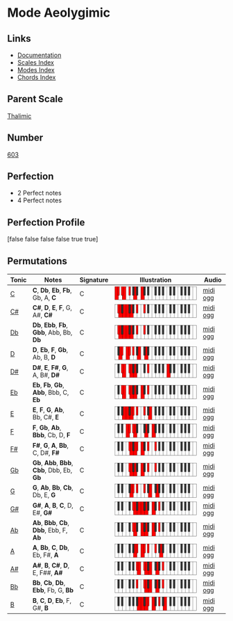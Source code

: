 # Mode Aeolygimic

## Links

- [Documentation](index.md)
- [Scales Index](Scales.md)
- [Modes Index](Modes.md)
- [Chords Index](Chords.md)

## Parent Scale

[Thalimic](ScaleThalimic.md)

## Number

[603](https://ianring.com/musictheory/scales/603)

## Perfection

- 2 Perfect notes
- 4 Perfect notes

## Perfection Profile

[false false false false true true]

## Permutations

| Tonic | Notes | Signature | Illustration | Audio |
|-------|-------|-----------|--------------|-------|
| [C](ModeCNaturalAeolygimic.md) | **C**, **Db**, **Eb**, **Fb**, Gb, A, **C** | C | ![CNaturalAeolygimic](ModeCNaturalAeolygimic.png) | [midi](ModeCNaturalAeolygimic.mid) [ogg](ModeCNaturalAeolygimic.ogg) |
| [C#](ModeCSharpAeolygimic.md) | **C#**, **D**, **E**, **F**, G, A#, **C#** | C | ![CSharpAeolygimic](ModeCSharpAeolygimic.png) | [midi](ModeCSharpAeolygimic.mid) [ogg](ModeCSharpAeolygimic.ogg) |
| [Db](ModeDFlatAeolygimic.md) | **Db**, **Ebb**, **Fb**, **Gbb**, Abb, Bb, **Db** | C | ![DFlatAeolygimic](ModeDFlatAeolygimic.png) | [midi](ModeDFlatAeolygimic.mid) [ogg](ModeDFlatAeolygimic.ogg) |
| [D](ModeDNaturalAeolygimic.md) | **D**, **Eb**, **F**, **Gb**, Ab, B, **D** | C | ![DNaturalAeolygimic](ModeDNaturalAeolygimic.png) | [midi](ModeDNaturalAeolygimic.mid) [ogg](ModeDNaturalAeolygimic.ogg) |
| [D#](ModeDSharpAeolygimic.md) | **D#**, **E**, **F#**, **G**, A, B#, **D#** | C | ![DSharpAeolygimic](ModeDSharpAeolygimic.png) | [midi](ModeDSharpAeolygimic.mid) [ogg](ModeDSharpAeolygimic.ogg) |
| [Eb](ModeEFlatAeolygimic.md) | **Eb**, **Fb**, **Gb**, **Abb**, Bbb, C, **Eb** | C | ![EFlatAeolygimic](ModeEFlatAeolygimic.png) | [midi](ModeEFlatAeolygimic.mid) [ogg](ModeEFlatAeolygimic.ogg) |
| [E](ModeENaturalAeolygimic.md) | **E**, **F**, **G**, **Ab**, Bb, C#, **E** | C | ![ENaturalAeolygimic](ModeENaturalAeolygimic.png) | [midi](ModeENaturalAeolygimic.mid) [ogg](ModeENaturalAeolygimic.ogg) |
| [F](ModeFNaturalAeolygimic.md) | **F**, **Gb**, **Ab**, **Bbb**, Cb, D, **F** | C | ![FNaturalAeolygimic](ModeFNaturalAeolygimic.png) | [midi](ModeFNaturalAeolygimic.mid) [ogg](ModeFNaturalAeolygimic.ogg) |
| [F#](ModeFSharpAeolygimic.md) | **F#**, **G**, **A**, **Bb**, C, D#, **F#** | C | ![FSharpAeolygimic](ModeFSharpAeolygimic.png) | [midi](ModeFSharpAeolygimic.mid) [ogg](ModeFSharpAeolygimic.ogg) |
| [Gb](ModeGFlatAeolygimic.md) | **Gb**, **Abb**, **Bbb**, **Cbb**, Dbb, Eb, **Gb** | C | ![GFlatAeolygimic](ModeGFlatAeolygimic.png) | [midi](ModeGFlatAeolygimic.mid) [ogg](ModeGFlatAeolygimic.ogg) |
| [G](ModeGNaturalAeolygimic.md) | **G**, **Ab**, **Bb**, **Cb**, Db, E, **G** | C | ![GNaturalAeolygimic](ModeGNaturalAeolygimic.png) | [midi](ModeGNaturalAeolygimic.mid) [ogg](ModeGNaturalAeolygimic.ogg) |
| [G#](ModeGSharpAeolygimic.md) | **G#**, **A**, **B**, **C**, D, E#, **G#** | C | ![GSharpAeolygimic](ModeGSharpAeolygimic.png) | [midi](ModeGSharpAeolygimic.mid) [ogg](ModeGSharpAeolygimic.ogg) |
| [Ab](ModeAFlatAeolygimic.md) | **Ab**, **Bbb**, **Cb**, **Dbb**, Ebb, F, **Ab** | C | ![AFlatAeolygimic](ModeAFlatAeolygimic.png) | [midi](ModeAFlatAeolygimic.mid) [ogg](ModeAFlatAeolygimic.ogg) |
| [A](ModeANaturalAeolygimic.md) | **A**, **Bb**, **C**, **Db**, Eb, F#, **A** | C | ![ANaturalAeolygimic](ModeANaturalAeolygimic.png) | [midi](ModeANaturalAeolygimic.mid) [ogg](ModeANaturalAeolygimic.ogg) |
| [A#](ModeASharpAeolygimic.md) | **A#**, **B**, **C#**, **D**, E, F##, **A#** | C | ![ASharpAeolygimic](ModeASharpAeolygimic.png) | [midi](ModeASharpAeolygimic.mid) [ogg](ModeASharpAeolygimic.ogg) |
| [Bb](ModeBFlatAeolygimic.md) | **Bb**, **Cb**, **Db**, **Ebb**, Fb, G, **Bb** | C | ![BFlatAeolygimic](ModeBFlatAeolygimic.png) | [midi](ModeBFlatAeolygimic.mid) [ogg](ModeBFlatAeolygimic.ogg) |
| [B](ModeBNaturalAeolygimic.md) | **B**, **C**, **D**, **Eb**, F, G#, **B** | C | ![BNaturalAeolygimic](ModeBNaturalAeolygimic.png) | [midi](ModeBNaturalAeolygimic.mid) [ogg](ModeBNaturalAeolygimic.ogg) |
